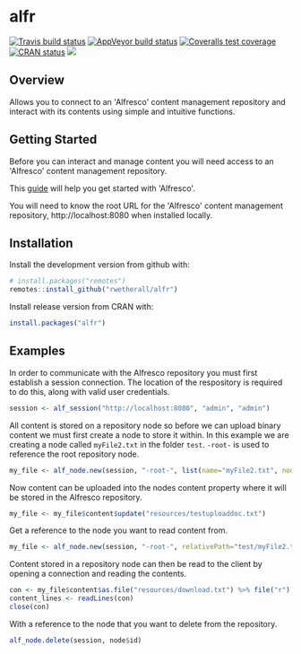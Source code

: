 # alfr

[![Travis build status](https://travis-ci.com/rwetherall/alfr.svg?branch=master)](https://travis-ci.com/rwetherall/alfr)
[![AppVeyor build status](https://ci.appveyor.com/api/projects/status/github/rwetherall/alfr?branch=master&svg=true)](https://ci.appveyor.com/project/rwetherall/alfr)
[![Coveralls test coverage](https://coveralls.io/repos/github/rwetherall/alfr/badge.svg)](https://coveralls.io/r/rwetherall/alfr?branch=master)
[![CRAN status](https://www.r-pkg.org/badges/version/alfr)](https://CRAN.R-project.org/package=alfr)
[![](https://cranlogs.r-pkg.org/badges/alfr)](https://cran.r-project.org/package=alfr)

## Overview

Allows you to connect to an 'Alfresco' content management repository and interact with its contents using simple and intuitive functions.

## Getting Started

Before you can interact and manage content you will need access to an 'Alfresco' content management repository.

This [guide](https://community.alfresco.com/community/ecm/pages/get-started) will help you get started with 'Alfresco'.

You will need to know the root URL for the 'Alfresco' content management repository, http://localhost:8080 when installed locally.

## Installation

Install the development version from github with:

```r
# install.packages("remotes")
remotes::install_github("rwetherall/alfr")
```

Install release version from CRAN with:

```r
install.packages("alfr")
```

## Examples

In order to communicate with the Alfresco repository you must first establish a session connection.  The location of the respository is required to do this, along with valid user credentials.

```r
session <- alf_session("http://localhost:8080", "admin", "admin")
```

All content is stored on a repository node so before we can upload binary content we must first create a node to store it within.  In this example we are creating a node called `myFile2.txt` in the folder `test`.  `-root-` is used to reference the root repository node. 

```r
my_file <- alf_node.new(session, "-root-", list(name="myFile2.txt", nodeType="cm:content", relativePath="test"))
```
Now content can be uploaded into the nodes content property where it will be stored in the Alfresco repository.

```r
my_file <- my_file$content$update("resources/testuploaddoc.txt")
```

Get a reference to the node you want to read content from.

```r
my_file <- alf_node.new(session, "-root-", relativePath="test/myFile2.txt")
```

Content stored in a repository node can then be read to the client by opening a connection and reading the contents.

```r
con <- my_file$content$as.file("resources/download.txt") %>% file("r")
content_lines <- readLines(con)
close(con)
```

With a reference to the node that you want to delete from the repository.

```r
alf_node.delete(session, node$id)
```
